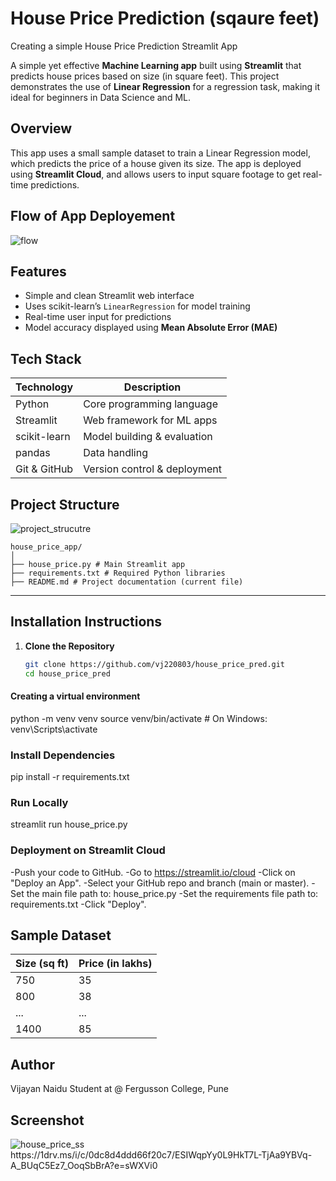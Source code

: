 # **House Price Prediction (sqaure feet)**
Creating a simple House Price Prediction Streamlit App

A simple yet effective **Machine Learning app** built using **Streamlit** that predicts house prices based on size (in square feet). This project demonstrates the use of **Linear Regression** for a regression task, making it ideal for beginners in Data Science and ML.

## Overview
This app uses a small sample dataset to train a Linear Regression model, which predicts the price of a house given its size. The app is deployed using **Streamlit Cloud**, and allows users to input square footage to get real-time predictions.

## Flow of App Deployement
![flow](https://github.com/vj220803/house_price_pred-single_feature-/blob/main/Building_app.png)

## Features
- Simple and clean Streamlit web interface
- Uses scikit-learn’s `LinearRegression` for model training
- Real-time user input for predictions
- Model accuracy displayed using **Mean Absolute Error (MAE)**

## Tech Stack
| Technology     | Description                    |
|----------------|--------------------------------|
| Python         | Core programming language      |
| Streamlit      | Web framework for ML apps      |
| scikit-learn   | Model building & evaluation    |
| pandas         | Data handling                  |
| Git & GitHub   | Version control & deployment   |

## Project Structure

![project_strucutre]()

```
house_price_app/
│
├── house_price.py # Main Streamlit app
├── requirements.txt # Required Python libraries
├── README.md # Project documentation (current file)

``` 
---------

## Installation Instructions

1. **Clone the Repository**
   ```bash
   git clone https://github.com/vj220803/house_price_pred.git
   cd house_price_pred

#### Creating a virtual environment
python -m venv venv
source venv/bin/activate  # On Windows: venv\Scripts\activate

### Install Dependencies
pip install -r requirements.txt

### **Run Locally**
streamlit run house_price.py

### **Deployment on Streamlit Cloud**
-Push your code to GitHub.
-Go to https://streamlit.io/cloud
-Click on "Deploy an App".
-Select your GitHub repo and branch (main or master).
-Set the main file path to: house_price.py
-Set the requirements file path to: requirements.txt
-Click "Deploy".

## **Sample Dataset**
| Size (sq ft) | Price (in lakhs) |
| ------------ | ---------------- |
| 750          | 35               |
| 800          | 38               |
| ...          | ...              |
| 1400         | 85               |

## **Author**
Vijayan Naidu 
Student at @ Fergusson College, Pune

## **Screenshot**
![house_price_ss](https://github.com/vj220803/house_price_pred-single_feature-/blob/main/house_price(single_feature)_UI.PNG)
https://1drv.ms/i/c/0dc8d4ddd66f20c7/ESIWqpYy0L9HkT7L-TjAa9YBVq-A_BUqC5Ez7_OoqSbBrA?e=sWXVi0







